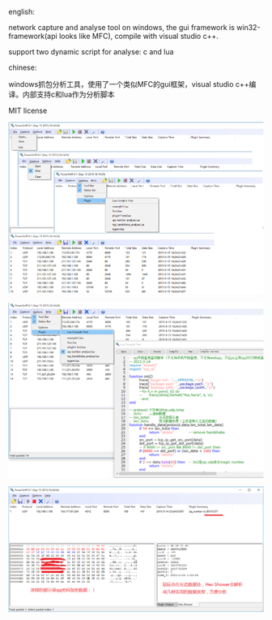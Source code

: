 english:

network capture and analyse tool on windows,  the gui framework is win32-framework(api looks like MFC), compile with visual  studio c++.

support two dynamic script for analyse: c and lua



chinese:

windows抓包分析工具，使用了一个类似MFC的gui框架，visual studio c++编译。内部支持c和lua作为分析脚本



MIT license



![](.\screenshot\1.png)

![](.\screenshot\2.png)

![](.\screenshot\3.png)

